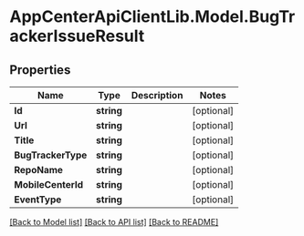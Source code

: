 # AppCenterApiClientLib.Model.BugTrackerIssueResult
## Properties

Name | Type | Description | Notes
------------ | ------------- | ------------- | -------------
**Id** | **string** |  | [optional] 
**Url** | **string** |  | [optional] 
**Title** | **string** |  | [optional] 
**BugTrackerType** | **string** |  | [optional] 
**RepoName** | **string** |  | [optional] 
**MobileCenterId** | **string** |  | [optional] 
**EventType** | **string** |  | [optional] 

[[Back to Model list]](../README.md#documentation-for-models) [[Back to API list]](../README.md#documentation-for-api-endpoints) [[Back to README]](../README.md)

